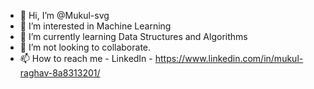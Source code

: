 - 👋 Hi, I’m @Mukul-svg
- 👀 I’m interested in Machine Learning
- 🌱 I’m currently learning Data Structures and Algorithms
- 💞️ I’m not looking to collaborate.
- 📫 How to reach me - LinkedIn - https://www.linkedin.com/in/mukul-raghav-8a8313201/

<!---
Mukul-svg/Mukul-svg is a ✨ special ✨ repository because its `README.md` (this file) appears on your GitHub profile.
You can click the Preview link to take a look at your changes.
--->
